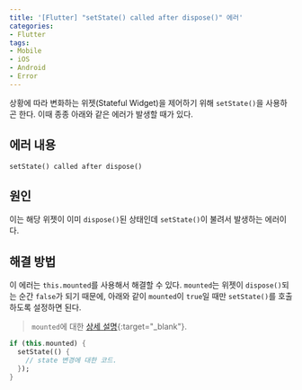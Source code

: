 ```yaml
---
title: '[Flutter] "setState() called after dispose()" 에러'
categories:
- Flutter
tags:
- Mobile
- iOS
- Android
- Error
---
```


상황에 따라 변화하는 위젯(Stateful Widget)을 제어하기 위해 `setState()`을 사용하곤 한다. 이때 종종 아래와 같은 에러가 발생할 때가 있다.

## 에러 내용

``` console
setState() called after dispose()
```

## 원인

이는 해당 위젯이 이미 `dispose()`된 상태인데 `setState()`이 불려서 발생하는 에러이다.

## 해결 방법

이 에러는 `this.mounted`를 사용해서 해결할 수 있다. `mounted`는 위젯이 `dispose()`되는 순간 `false`가 되기 때문에, 아래와 같이 `mounted`이 `true`일 때만 `setState()`를 호출하도록 설정하면 된다.

> `mounted`에 대한 [상세 설명](https://api.flutter.dev/flutter/widgets/State/mounted.html){:target="_blank"}.

``` dart
if (this.mounted) {
  setState(() {
    // state 변경에 대한 코드.
  });
}
```
